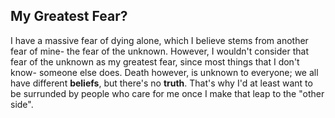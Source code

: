 ## My Greatest Fear?
I have a massive fear of dying alone, which I believe stems from another fear of mine- the fear of the unknown. However, I wouldn't consider that fear of the unknown as
my greatest fear, since most things that I don't know- someone else does. Death however, is unknown to everyone; we all have different **beliefs**, but there's no **truth**.
That's why I'd at least want to be surrunded by people who care for me once I make that leap to the "other side".
